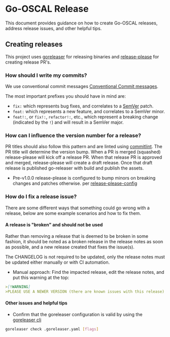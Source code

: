 # Go-OSCAL Release

This document provides guidance on how to create Go-OSCAL releases, address release issues, and other helpful tips.

## Creating releases

This project uses [goreleaser](https://github.com/goreleaser/goreleaser-action) for releasing binaries and [release-please](https://github.com/marketplace/actions/release-please-action) for creating release PR's.

### How should I write my commits?

We use conventional commit messages [Conventional Commit messages](https://www.conventionalcommits.org/). 

The most important prefixes you should have in mind are:

- `fix:` which represents bug fixes, and correlates to a [SemVer](https://semver.org/)
  patch.
- `feat:` which represents a new feature, and correlates to a SemVer minor.
- `feat!:`,  or `fix!:`, `refactor!:`, etc., which represent a breaking change
  (indicated by the `!`) and will result in a SemVer major.

### How can I influence the version number for a release?

PR titles should also follow this pattern and are linted using [commitlint](https://commitlint.js.org/). The PR title will determine the version bump. When a PR is merged (squashed) release-please will kick off a release PR. When that release PR is approved and merged, release-please will create a draft release. Once that draft release is published go-releaser with build and publish the assets.  
* Pre-v1.0.0 release-please is configured to bump minors on breaking changes and patches otherwise. per [release-please-config](../release-please-config.json)

### How do I fix a release issue?

There are some different ways that something could go wrong with a release, below are some example scenarios and how to fix them.

#### A release is "broken" and should not be used

Rather than removing a release that is deemed to be broken in some fashion, it should be noted as a broken release in the release notes as soon as possible, and a new release created that fixes the issue(s).

The CHANGELOG is not required to be updated, only the release notes must be updated either manually or with CI automation.

- Manual approach: Find the impacted release, edit the release notes, and put this warning at the top:

```md
>[!WARNING]
>PLEASE USE A NEWER VERSION (there are known issues with this release)
```

#### Other issues and helpful tips

- Confirm that the goreleaser configuration is valid by using the [goreleaser cli](https://goreleaser.com/cmd/goreleaser_check/?h=valid)

```sh
goreleaser check .goreleaser.yaml [flags]
```
